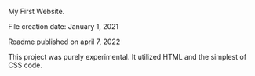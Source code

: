 My First Website.

File creation date:
January 1, 2021

Readme published on april 7, 2022

This project was purely experimental. It utilized HTML and the simplest of CSS code. 
